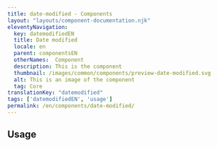 ```yaml
---
title: date-modified - Components
layout: "layouts/component-documentation.njk"
eleventyNavigation:
  key: datemodifiedEN
  title: Date modified
  locale: en
  parent: componentsEN
  otherNames:  Component
  description: This is the component
  thumbnail: /images/common/components/preview-date-modified.svg
  alt: This is an image of the component
  tag: Core
translationKey: "datemodified"
tags: ['datemodifiedEN', 'usage']
permalink: /en/components/date-modified/
---
```


## Usage